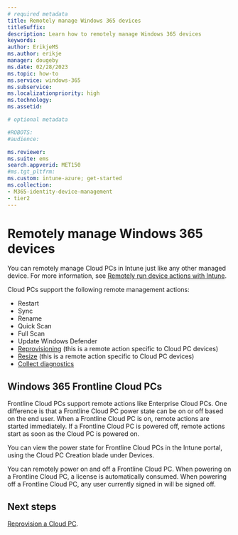 ```yaml
---
# required metadata
title: Remotely manage Windows 365 devices
titleSuffix:
description: Learn how to remotely manage Windows 365 devices
keywords:
author: ErikjeMS  
ms.author: erikje
manager: dougeby
ms.date: 02/28/2023
ms.topic: how-to
ms.service: windows-365
ms.subservice: 
ms.localizationpriority: high
ms.technology:
ms.assetid: 

# optional metadata

#ROBOTS:
#audience:

ms.reviewer: 
ms.suite: ems
search.appverid: MET150
#ms.tgt_pltfrm:
ms.custom: intune-azure; get-started
ms.collection:
- M365-identity-device-management
- tier2
---
```


# Remotely manage Windows 365 devices

You can remotely manage Cloud PCs in Intune just like any other managed device. For more information, see [Remotely run device actions with Intune](/mem/intune/remote-actions/).

Cloud PCs support the following remote management actions:

- Restart
- Sync
- Rename
- Quick Scan
- Full Scan
- Update Windows Defender
- [Reprovisioning](provisioning.md#reprovisioning) (this is a remote action specific to Cloud PC devices)
- [Resize](resize-cloud-pc.md#resize-a-cloud-pc) (this is a remote action specific to Cloud PC devices)
- [Collect diagnostics](/mem/intune/remote-actions/collect-diagnostics)

## Windows 365 Frontline Cloud PCs

Frontline Cloud PCs support remote actions like Enterprise Cloud PCs. One difference is that a Frontline Cloud PC power state can be on or off based on the end user. When a Frontline Cloud PC is on, remote actions are started immediately. If a Frontline Cloud PC is powered off, remote actions start as soon as the Cloud PC is powered on.

You can view the power state for Frontline Cloud PCs in the Intune portal, using the Cloud PC Creation blade under Devices.

You can remotely power on and off a Frontline Cloud PC. When powering on a Frontline Cloud PC, a license is automatically consumed. When powering off a Frontline Cloud PC, any user currently signed in will be signed off.

<!-- ########################## -->
## Next steps

[Reprovision a Cloud PC](reprovision-cloud-pc.md).
